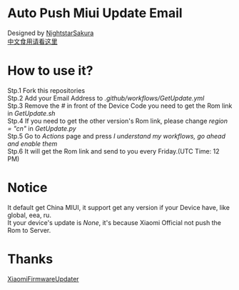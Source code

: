 # Auto Push Miui Update Email
Designed by [NightstarSakura](https://github.com/NightstarSakura)  
[中文食用请看这里](https://github.com/NightstarSakura/Auto_MIUI_Update_Email/blob/main/README_CN.md)

# How to use it?
Stp.1 Fork this repositories  
Stp.2 Add your Email Address to *.github/workflows/GetUpdate.yml*  
Stp.3 Remove the *#* in front of the Device Code you need to get the Rom link in *GetUpdate.sh*  
Stp.4 If you need to get the other version's Rom link, please change *region = "cn"* in *GetUpdate.py*  
Stp.5 Go to *Actions* page and press *I understand my workflows, go ahead and enable them*  
Stp.6 It will get the Rom link and send to you every Friday.(UTC Time: 12 PM)

# Notice
It default get China MIUI, it support get any version if your Device have, like global, eea, ru.  
It your device's update is *None*, it's because Xiaomi Official not push the Rom to Server.  

# Thanks
[XiaomiFirmwareUpdater](https://github.com/XiaomiFirmwareUpdater)
